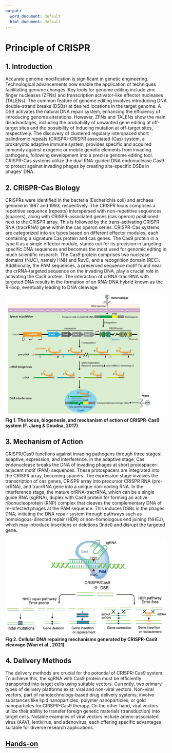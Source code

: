 ```yaml
---
output:
  word_document: default
  html_document: default
---
```

# Principle of CRISPR


## 1.	Introduction
Accurate genome modification is significant in genetic engineering. Technological advancements now enable the application of techniques facilitating genome changes. Key tools for genome editing include zinc finger nucleases (ZFNs) and transcription activator-like effector nucleases (TALENs). The common feature of genome editing involves introducing DNA double-strand breaks (DSBs) at desired locations in the target genome. A DSB activates the natural DNA repair system, enhancing the efficiency of introducing genome alterations. However, ZFNs and TALENs show the main disadvantages, including the probability of unwanted gene editing at off-target sites and the possibility of inducing mutation at off-target sites, respectively. The discovery of clustered regularly interspaced short palindromic repeats (CRISPR)-CRISPR associated (Cas) system, a prokaryotic adaptive immune system, provides specific and acquired immunity against exogenic or mobile genetic elements from invading pathogens, following development into a precise genome editing tool. CRISPR-Cas systems utilize the dual RNA-guided DNA endonuclease Cas9 to protect against invading phages by creating site-specific DSBs in phages’ DNA. 

## 2.	CRISPR-Cas Biology
CRISPRs were identified in the bacteria (Escherichia coli) and archaea genome in 1987 and 1993, respectively. The CRISPR locus comprises a repetitive sequence (repeats) interspersed with non-repetitive sequences (spacers), along with CRISPR-associated genes (cas operon) positioned next to the CRISPR array. This is followed by the trans-activating CRISPR RNA (tracrRNA) gene within the cas operon series. CRISPR-Cas systems are categorized into six types based on different effector modules, each containing a signature Cas protein and cas genes. The Cas9 protein in a type II as a single effector module, stands out for its precision in targeting specific DNA sequences and becomes the most used for genomic editing in much scientific research. The Cas9 protein comprises two nuclease domains (NUC), namely HNH and RuvC, and a recognition domain (REC). Additionally, the PAM sequences, a preserved sequence motif found near the crRNA-targeted sequence on the invading DNA, play a crucial role in activating the Cas9 protein. The interaction of crRNA-tracrRNA with targeted DNA results in the formation of an RNA-DNA hybrid known as the R-loop, eventually leading to DNA cleavage.

![](Fig1.jpg)
**Fig 1. The locus, biogenesis, and mechanism of action of CRISPR-Cas9 system (F. Jiang & Doudna, 2017)**

## 3.	Mechanism of Action
CRISPR/Cas9 functions against invading pathogens through three stages: adaptive, expression, and interference. In the adaptive stage, Cas endonuclease breaks the DNA of invading phages at short protospacer-adjacent motif (PAM) sequences. These protospacers are integrated into the CRISPR array, becoming spacers. The expression stage involves the transcription of cas genes, CRISPR array into precursor CRISPR RNA (pre-crRNA), and tracrRNA gene into a unique non-coding RNA. In the interference stage, the mature crRNA-tracrRNA, which can be a single guide RNA (sgRNA), duplex with Cas9 protein for forming an active ribonucleoprotein (RNP) complex that cleaves the complementary DNA of re-infected phages at the PAM sequence. This induces DSBs in the phages' DNA, initiating the DNA repair system through pathways such as homologous-directed repair (HDR) or non-homologous end joining (NHEJ), which may introduce insertions or deletions (Indel) and disrupt the targeted gene.

![](Fig2.jpg)
**Fig 2. Cellular DNA repairing mechanisms generated by CRISPR-Cas9 cleavage (Wan et al., 2021)**


## 4.	Delivery Methods
The delivery methods are crucial for the potential of CRISPR-Cas9 system. To achieve this, the sgRNA with Cas9 protein must be efficiently transported into target cells using suitable vectors. Currently, two primary types of delivery platforms exist: viral and non-viral vectors. Non-viral vectors, part of nanotechnology-based drug delivery systems, involve substances like lipid nanoparticles, polymer nanoparticles, or gold nanoparticles for CRISPR-Cas9 therapy. On the other hand, viral vectors utilize their ability to transfer foreign genetic materials (transduction) into target cells. Notable examples of viral vectors include adeno-associated virus (AAV), lentivirus, and adenovirus, each offering specific advantages suitable for diverse research applications.


## [**Hands-on**](../Hands%20on/Example.html)

